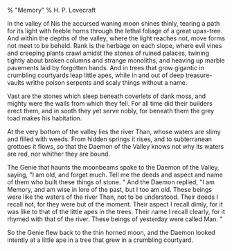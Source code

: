 % "Memory" 
%  H. P. Lovecraft

        

  

In the valley of Nis the accursed waning moon shines thinly, tearing a path for its light with
feeble horns through the lethal foliage of a great upas-tree. And within the depths of the valley,
where the light reaches not, move forms not meet to be beheld. Rank is the herbage on each slope,
where evil vines and creeping plants crawl amidst the stones of ruined palaces, twining tightly
about broken columns and strange monoliths, and heaving up marble pavements laid by forgotten
hands. And in trees that grow gigantic in crumbling courtyards leap little apes, while in and
out of deep treasure-vaults writhe poison serpents and scaly things without a name.  

  Vast are the stones which sleep beneath coverlets of dank moss, and mighty
were the walls from which they fell. For all time did their builders erect them, and in sooth
they yet serve nobly, for beneath them the grey toad makes his habitation.  

  At the very bottom of the valley lies the river Than, whose waters are slimy
and filled with weeds. From hidden springs it rises, and to subterranean grottoes it flows,
so that the Daemon of the Valley knows not why its waters are red, nor whither they are bound.  

  The Genie that haunts the moonbeams spake to the Daemon of the Valley, saying,
 "I am old, and forget much. Tell me the deeds and aspect and name of them who built these
things of stone. " And the Daemon replied,  "I am Memory, and am wise in lore of the
past, but I too am old. These beings were like the waters of the river Than, not to be understood.
Their deeds I recall not, for they were but of the moment. Their aspect I recall dimly, for
it was like to that of the little apes in the trees. Their name I recall clearly, for it rhymed
with that of the river. These beings of yesterday were called Man. "  

  So the Genie flew back to the thin horned moon, and the Daemon looked intently
at a little ape in a tree that grew in a crumbling courtyard.  
